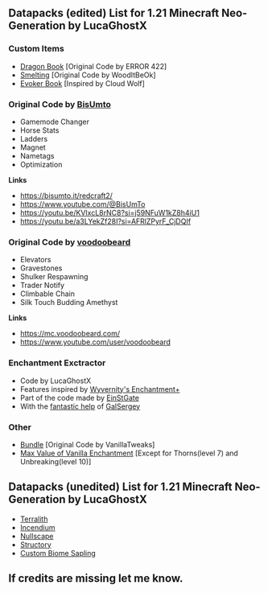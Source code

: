 
## **Datapacks (edited) List for 1.21 Minecraft Neo-Generation by LucaGhostX**

### **Custom Items**
- [Dragon Book](https://www.youtube.com/watch?v=iJr9Msoh6xs) [Original Code by ERROR 422]
- [Smelting](https://modrinth.com/datapack/smelt-enchant) [Original Code by WoodItBeOk]
- [Evoker Book](https://www.youtube.com/watch?v=9sRJ4wmfMAU) [Inspired by Cloud Wolf]

### **Original Code by [BisUmto](https://bisumto.it/redcraft2/)**
- Gamemode Changer
- Horse Stats
- Ladders
- Magnet
- Nametags
 - Optimization
 
**Links**
- https://bisumto.it/redcraft2/
- https://www.youtube.com/@BisUmTo
- https://youtu.be/KVIxcL8rNC8?si=j59NFuW1kZ8h4iU1
- https://youtu.be/a3LYekZf28I?si=AFRlZPyrF_CjDQIf

### **Original Code by [voodoobeard](https://mc.voodoobeard.com/)**
- Elevators
- Gravestones
- Shulker Respawning
- Trader Notify
- Climbable Chain
- Silk Touch Budding Amethyst
 
**Links**
- https://mc.voodoobeard.com/
- https://www.youtube.com/user/voodoobeard

###  **Enchantment Exctractor**
- Code by LucaGhostX
- Features inspired by [Wyvernity's Enchantment+](https://www.planetminecraft.com/data-pack/enchantment-1-16/)
- Part of the code made by [EinStGate](https://www.reddit.com/r/MinecraftCommands/comments/d6vybe/i_made_a_datapack_that_let_you_extract_each/)
- With the [fantastic help](https://www.reddit.com/r/MinecraftCommands/comments/1hmpbwn/i_wanna_extract_only_one_enchantment_121_how_can/) of [GalSergey](https://www.reddit.com/user/GalSergey/)

### **Other**
- [Bundle](https://vanillatweaks.net/picker/datapacks/) [Original Code by VanillaTweaks]
- [Max Value of Vanilla Enchantment](https://github.com/Wyvernity/Enchantment-Plus/wiki/Increased-Vanilla-Enchantment-Levels) [Except for Thorns(level 7) and Unbreaking(level 10)]

## **Datapacks (unedited) List for 1.21 Minecraft Neo-Generation by LucaGhostX**

- [Terralith](https://modrinth.com/datapack/terralith)
- [Incendium](https://modrinth.com/datapack/incendium)
- [Nullscape](https://modrinth.com/datapack/nullscape)
- [Structory](https://modrinth.com/datapack/structory)
- [Custom Biome Sapling](https://modrinth.com/datapack/terralith-biome-saplings)

## **If credits are missing let me know.**
